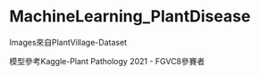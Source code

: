 # MachineLearning_PlantDisease
Images來自PlantVillage-Dataset

模型參考Kaggle-Plant Pathology 2021 - FGVC8參賽者
